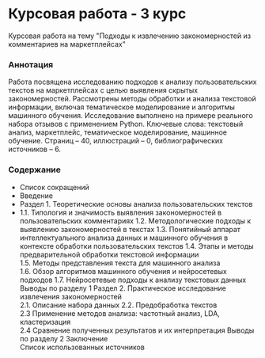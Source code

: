 # Курсовая работа - 3 курс
Курсовая работа на тему "Подходы к извлечению закономерностей из комментариев на маркетплейсах"

### Аннотация

Работа посвящена исследованию подходов к анализу пользовательских текстов на маркетплейсах с целью выявления скрытых закономерностей. Рассмотрены методы обработки и анализа текстовой информации, включая тематическое моделирование и алгоритмы машинного обучения. Исследование выполнено на примере реального набора отзывов с применением Python.
Ключевые слова: текстовый анализ, маркетплейс, тематическое моделирование, машинное обучение.
Страниц – 40, иллюстраций – 0, библиографических источников – 6.

### Содержание

- Список сокращений
- Введение
- Раздел 1. Теоретические основы анализа пользовательских текстов
- 1.1.	Типология и значимость выявления закономерностей в пользовательских комментариях 
1.2.	Методологические подходы к выявлению закономерностей в текстах
1.3.	Понятийный аппарат интеллектуального анализа данных и машинного обучения в контексте обработки пользовательских текстов
1.4.	Этапы и методы предварительной обработки текстовой информации	
1.5.	Методы представления текста для машинного анализа	
1.6.	Обзор алгоритмов машинного обучения и нейросетевых подходов	
1.7.	Нейросетевые подходы к анализу текстовых данных	
Выводы по разделу 1	
Раздел 2. Практическое исследование извлечения закономерностей	
2.1. Описание набора данных	
2.2. Предобработка текстов	
2.3 Применение методов анализа: частотный анализ, LDA, кластеризация	
2.4 Сравнение полученных результатов и их интерпретация	
Выводы по разделу 2	
Заключение	
Список использованных источников	
